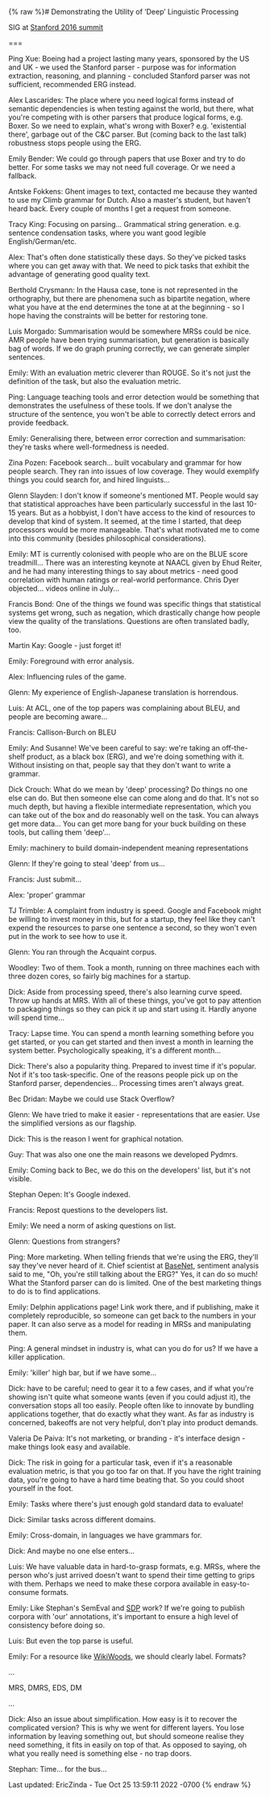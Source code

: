 {% raw %}# Demonstrating the Utility of ‘Deep’ Linguistic Processing

SIG at [Stanford 2016 summit](../StanfordSchedule)

===

Ping Xue: Boeing had a project lasting many years, sponsored by the US
and UK - we used the Stanford parser - purpose was for information
extraction, reasoning, and planning - concluded Stanford parser was not
sufficient, recommended ERG instead.

Alex Lascarides: The place where you need logical forms instead of
semantic dependencies is when testing against the world, but there, what
you're competing with is other parsers that produce logical forms, e.g.
Boxer. So we need to explain, what's wrong with Boxer? e.g. 'existential
there', garbage out of the C&C parser. But (coming back to the last
talk) robustness stops people using the ERG.

Emily Bender: We could go through papers that use Boxer and try to do
better. For some tasks we may not need full coverage. Or we need a
fallback.

Antske Fokkens: Ghent images to text, contacted me because they wanted
to use my Climb grammar for Dutch. Also a master's student, but haven't
heard back. Every couple of months I get a request from someone.

Tracy King: Focusing on parsing... Grammatical string generation. e.g.
sentence condensation tasks, where you want good legible
English/German/etc.

Alex: That's often done statistically these days. So they've picked
tasks where you can get away with that. We need to pick tasks that
exhibit the advantage of generating good quality text.

Berthold Crysmann: In the Hausa case, tone is not represented in the
orthography, but there are phenomena such as bipartite negation, where
what you have at the end determines the tone at at the beginning - so I
hope having the constraints will be better for restoring tone.

Luis Morgado: Summarisation would be somewhere MRSs could be nice. AMR
people have been trying summarisation, but generation is basically bag
of words. If we do graph pruning correctly, we can generate simpler
sentences.

Emily: With an evaluation metric cleverer than ROUGE. So it's not just
the definition of the task, but also the evaluation metric.

Ping: Language teaching tools and error detection would be something
that demonstrates the usefulness of these tools. If we don't analyse the
structure of the sentence, you won't be able to correctly detect errors
and provide feedback.

Emily: Generalising there, between error correction and summarisation:
they're tasks where well-formedness is needed.

Zina Pozen: Facebook search... built vocabulary and grammar for how
people search. They ran into issues of low coverage. They would
exemplify things you could search for, and hired linguists...

Glenn Slayden: I don't know if someone's mentioned MT. People would say
that statistical approaches have been particularly successful in the
last 10-15 years. But as a hobbyist, I don't have access to the kind of
resources to develop that kind of system. It seemed, at the time I
started, that deep processors would be more manageable. That's what
motivated me to come into this community (besides philosophical
considerations).

Emily: MT is currently colonised with people who are on the BLUE score
treadmill... There was an interesting keynote at NAACL given by Ehud
Reiter, and he had many interesting things to say about metrics - need
good correlation with human ratings or real-world performance. Chris
Dyer objected... videos online in July...

Francis Bond: One of the things we found was specific things that
statistical systems get wrong, such as negation, which drastically
change how people view the quality of the translations. Questions are
often translated badly, too.

Martin Kay: Google - just forget it!

Emily: Foreground with error analysis.

Alex: Influencing rules of the game.

Glenn: My experience of English-Japanese translation is horrendous.

Luis: At ACL, one of the top papers was complaining about BLEU, and
people are becoming aware...

Francis: Callison-Burch on BLEU

Emily: And Susanne! We've been careful to say: we're taking an
off-the-shelf product, as a black box (ERG), and we're doing something
with it. Without insisting on that, people say that they don't want to
write a grammar.

Dick Crouch: What do we mean by 'deep' processing? Do things no one else
can do. But then someone else can come along and do that. It's not so
much depth, but having a flexible intermediate representation, which you
can take out of the box and do reasonably well on the task. You can
always get more data... You can get more bang for your buck building on
these tools, but calling them 'deep'...

Emily: machinery to build domain-independent meaning representations

Glenn: If they're going to steal 'deep' from us...

Francis: Just submit...

Alex: 'proper' grammar

TJ Trimble: A complaint from industry is speed. Google and Facebook
might be willing to invest money in this, but for a startup, they feel
like they can't expend the resources to parse one sentence a second, so
they won't even put in the work to see how to use it.

Glenn: You ran through the Acquaint corpus.

Woodley: Two of them. Took a month, running on three machines each with
three dozen cores, so fairly big machines for a startup.

Dick: Aside from processing speed, there's also learning curve speed.
Throw up hands at MRS. With all of these things, you've got to pay
attention to packaging things so they can pick it up and start using it.
Hardly anyone will spend time...

Tracy: Lapse time. You can spend a month learning something before you
get started, or you can get started and then invest a month in learning
the system better. Psychologically speaking, it's a different month...

Dick: There's also a popularity thing. Prepared to invest time if it's
popular. Not if it's too task-specific. One of the reasons people pick
up on the Stanford parser, dependencies... Processing times aren't
always great.

Bec Dridan: Maybe we could use Stack Overflow?

Glenn: We have tried to make it easier - representations that are
easier. Use the simplified versions as our flagship.

Dick: This is the reason I went for graphical notation.

Guy: That was also one one the main reasons we developed Pydmrs.

Emily: Coming back to Bec, we do this on the developers' list, but it's
not visible.

Stephan Oepen: It's Google indexed.

Francis: Repost questions to the developers list.

Emily: We need a norm of asking questions on list.

Glenn: Questions from strangers?

Ping: More marketing. When telling friends that we're using the ERG,
they'll say they've never heard of it. Chief scientist at
[BaseNet](/BaseNet), sentiment analysis said to me, "Oh, you're still
talking about the ERG?" Yes, it can do so much! What the Stanford parser
can do is limited. One of the best marketing things to do is to find
applications.

Emily: Delphin applications page! Link work there, and if publishing,
make it completely reproducible, so someone can get back to the numbers
in your paper. It can also serve as a model for reading in MRSs and
manipulating them.

Ping: A general mindset in industry is, what can you do for us? If we
have a killer application.

Emily: 'killer' high bar, but if we have some...

Dick: have to be careful; need to gear it to a few cases, and if what
you're showing isn't quite what someone wants (even if you could adjust
it), the conversation stops all too easily. People often like to
innovate by bundling applications together, that do exactly what they
want. As far as industry is concerned, bakeoffs are not very helpful,
don't play into product demands.

Valeria De Paiva: It's not marketing, or branding - it's interface
design - make things look easy and available.

Dick: The risk in going for a particular task, even if it's a reasonable
evaluation metric, is that you go too far on that. If you have the right
training data, you're going to have a hard time beating that. So you
could shoot yourself in the foot.

Emily: Tasks where there's just enough gold standard data to evaluate!

Dick: Similar tasks across different domains.

Emily: Cross-domain, in languages we have grammars for.

Dick: And maybe no one else enters...

Luis: We have valuable data in hard-to-grasp formats, e.g. MRSs, where
the person who's just arrived doesn't want to spend their time getting
to grips with them. Perhaps we need to make these corpora available in
easy-to-consume formats.

Emily: Like Stephan's SemEval and [SDP](http://sdp.delph-in.net) work?
If we're going to publish corpora with 'our' annotations, it's important
to ensure a high level of consistency before doing so.

Luis: But even the top parse is useful.

Emily: For a resource like [WikiWoods](https://blog.inductorsoftware.com/docsproto/home/WikiWoods), we should clearly
label. Formats?

...

MRS, DMRS, EDS, DM

...

Dick: Also an issue about simplification. How easy is it to recover the
complicated version? This is why we went for different layers. You lose
information by leaving something out, but should someone realise they
need something, it fits in easily on top of that. As opposed to saying,
oh what you really need is something else - no trap doors.

Stephan: Time... for the bus...

Last updated: EricZinda - Tue Oct 25 13:59:11 2022 -0700
{% endraw %}